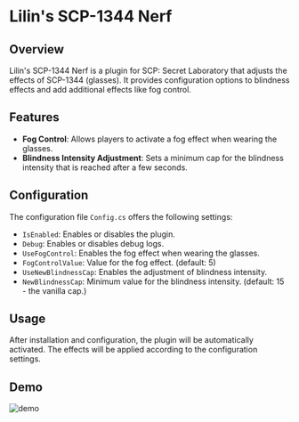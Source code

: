# Lilin's SCP-1344 Nerf

## Overview
Lilin's SCP-1344 Nerf is a plugin for SCP: Secret Laboratory that adjusts the effects of SCP-1344 (glasses). It provides configuration options to blindness effects and add additional effects like fog control.

## Features
- **Fog Control**: Allows players to activate a fog effect when wearing the glasses.
- **Blindness Intensity Adjustment**: Sets a minimum cap for the blindness intensity that is reached after a few seconds.

## Configuration
The configuration file `Config.cs` offers the following settings:

- `IsEnabled`: Enables or disables the plugin.
- `Debug`: Enables or disables debug logs.
- `UseFogControl`: Enables the fog effect when wearing the glasses.
- `FogControlValue`: Value for the fog effect. (default: 5)
- `UseNewBlindnessCap`: Enables the adjustment of blindness intensity.
- `NewBlindnessCap`: Minimum value for the blindness intensity. (default: 15 - the vanilla cap.)

## Usage
After installation and configuration, the plugin will be automatically activated. The effects will be applied according to the configuration settings.

## Demo
![demo](https://cdn.discordapp.com/attachments/1100170046958993438/1343293945148473365/image.png?ex=67bcbf79&is=67bb6df9&hm=d0b2df4132fb0807ebc31c4dc76526dfe679d3f0a333059627e4d31857641a5e&)
